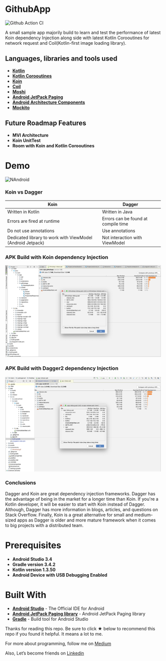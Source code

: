 # GithubApp

![Github Action CI](https://github.com/yash786agg/GithubApp/workflows/Github%20Action%20CI/badge.svg?branch=master)

A small sample app majorily build to learn and test the performance of latest Koin dependency Injection along side with latest
Kotlin Corooutines for network request and Coil(Kotlin-first image loading library).

## Languages, libraries and tools used

* __[Kotlin](https://developer.android.com/kotlin)__
* __[Kotlin Corooutines](https://kotlinlang.org/docs/reference/coroutines-overview.html)__
* __[Koin](https://github.com/InsertKoinIO/koin)__
* __[Coil](https://coil-kt.github.io/coil/getting_started/)__
* __[Moshi](https://github.com/square/moshi)__
* __[Android JetPack Paging](https://developer.android.com/topic/libraries/architecture/paging)__
* __[Android Architecture Components](https://developer.android.com/topic/libraries/architecture/index.html)__
* __[Mockito](http://site.mockito.org/)__

## Future Roadmap Features

* __MVI Architecture__
* __Koin UnitTest__
* __Room with Koin and Kotlin Corooutines__

# Demo
![NAndroid](screenshots/NAndroid.gif)

### Koin vs Dagger  

Koin  | Dagger
------------- | -------------
Written in Kotlin  | Written in Java
Errors are fired at runtime  | Errors can be found at compile time
Do not use annotations  | Use annotations
Dedicated library to work with ViewModel (Android Jetpack) | Not interaction with ViewModel

### APK Build with Koin dependency Injection

![Apk Analyser](screenshots/Koin_Apk_Analyser.png)

### APK Build with Dagger2 dependency Injection

![Apk Analyser](screenshots/Dagger2_Apk_Analyser.png)

### Conclusions

Dagger and Koin are great dependency injection frameworks. Dagger has the advantage of being in the market for a longer time 
than Koin. If you're a Kotlin developer, it will be easier to start with Koin instead of Dagger. Although, Dagger has more 
information in blogs, articles, and questions on Stack Overflow. Finally, Koin is a great alternative for small and medium-
sized apps as Dagger is older and more mature framework when it comes to big projects with a distributed team.

# Prerequisites
* __Android Studio 3.4__
* __Gradle version 3.4.2__
* __Kotlin version 1.3.50__
* __Android Device with USB Debugging Enabled__

# Built With

* __[Android Studio](https://developer.android.com/studio/index.html)__ - The Official IDE for Android
* __[Android JetPack Paging library](https://developer.android.com/topic/libraries/architecture/paging)__ - Android JetPack Paging library
* __[Gradle](https://gradle.org)__ - Build tool for Android Studio

Thanks for reading this repo. Be sure to click ★ below to recommend this repo if you found it helpful. It means a lot to me.

For more about programming, follow me on [Medium](https://medium.com/@yash786agg)

Also, Let’s become friends on [Linkedin](http://bit.ly/24t4EVI)


